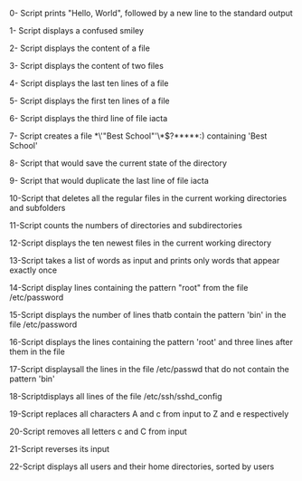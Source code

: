 0- Script prints "Hello, World", followed by a new line to the standard output

1- Script displays a confused smiley

2- Script displays the content of a file

3- Script displays the content of two files

4- Script displays the last ten lines of a file

5- Script displays the first ten lines of a file

6- Script displays the third line of file iacta

7- Script creates a file \*\\'"Best School"\'\\*$\?\*\*\*\*\*:) containing 'Best School'

8- Script that would save the current state of the directory

9- Script that would duplicate the last line of file iacta

10-Script that deletes all the regular files in the current working directories and subfolders

11-Script counts the numbers of directories and subdirectories

12-Script displays the ten newest files in the current working directory

13-Script takes a list of words as input and prints only words that appear exactly once

14-Script display lines containing the pattern "root" from the file /etc/password

15-Script displays the number of lines thatb contain the pattern 'bin' in the file /etc/password

16-Script displays the lines containing the pattern 'root' and three lines after them in the file

17-Script displaysall the lines in the file /etc/passwd that do not contain the pattern 'bin'

18-Scriptdisplays all lines of the file /etc/ssh/sshd_config

19-Script replaces all characters A and c from input to Z and e respectively

20-Script removes all letters c and C from input

21-Script reverses its input

22-Script displays all users and their home directories, sorted by users
